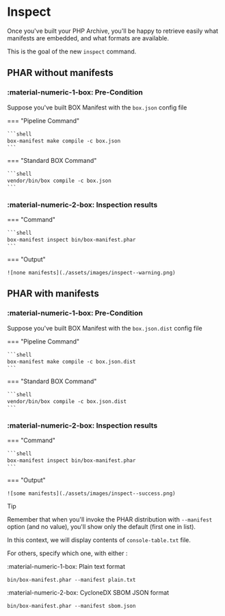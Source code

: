 <!-- markdownlint-disable MD013 MD024 MD046 -->
# Inspect

Once you've built your PHP Archive, you'll be happy to retrieve easily what manifests are embedded,
and what formats are available.

This is the goal of the new `inspect` command.

## PHAR without manifests

### :material-numeric-1-box: Pre-Condition

Suppose you've built BOX Manifest with the `box.json` config file

=== "Pipeline Command"

    ```shell
    box-manifest make compile -c box.json
    ```

=== "Standard BOX Command"

    ```shell
    vendor/bin/box compile -c box.json
    ```

### :material-numeric-2-box: Inspection results

=== "Command"

    ```shell
    box-manifest inspect bin/box-manifest.phar
    ```

=== "Output"

    ![none manifests](./assets/images/inspect--warning.png)

## PHAR with manifests

### :material-numeric-1-box: Pre-Condition

Suppose you've built BOX Manifest with the `box.json.dist` config file

=== "Pipeline Command"

    ```shell
    box-manifest make compile -c box.json.dist
    ```

=== "Standard BOX Command"

    ```shell
    vendor/bin/box compile -c box.json.dist
    ```

### :material-numeric-2-box: Inspection results

=== "Command"

    ```shell
    box-manifest inspect bin/box-manifest.phar
    ```

=== "Output"

    ![some manifests](./assets/images/inspect--success.png)

> [!TIP]
>
> Remember that when you'll invoke the PHAR distribution with `--manifest` option (and no value),
> you'll show only the default (first one in list).
>
> In this context, we will display contents of `console-table.txt` file.
>
> For others, specify which one, with either :
>
> :material-numeric-1-box: Plain text format
>
> ```shell
> bin/box-manifest.phar --manifest plain.txt
> ```
>
> :material-numeric-2-box: CycloneDX SBOM JSON format
>
> ```shell
> bin/box-manifest.phar --manifest sbom.json
> ```

